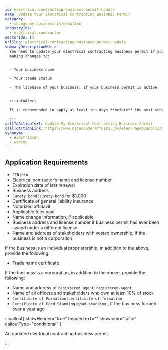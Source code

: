 ```yaml
---
id: electrical-contracting-business-permit-update
name: Update Your Electrical Contracting Business Permit
category:
  - change-my-business-information
industryIds:
  - electrical-contractor
sectorIds: []
urlSlug: electrical-contracting-business-permit-update
summaryDescriptionMd: >-
  You need to update your electrical contracting business permit if you are
  making changes to:


  - Your business name

  - Your trade status

  - The licensee of your business, if your business permit is active


  :::infoAlert

  It is recommended to apply at least ten days **before** the next scheduled monthly meeting of the Board of Examiners of Electrical Contractors. Dates are posted on the [Meetings](https://www.njconsumeraffairs.gov/elec/Pages/meetings.aspx) page.

  :::
callToActionText: Update My Electrical Contracting Business Permit
callToActionLink: https://www.njconsumeraffairs.gov/elec/Pages/applications.aspx
synonyms:
  - electrician
  - wiring
---
```


## Application Requirements

- `EIN|ein`
- Electrical contractor’s name and license number
- Expiration date of last renewal
- Business address
- `Surety bond|surety-bond` for $1,000
- Certificate of general liability insurance
- Notarized affidavit
- Applicable fees paid
- Name change information, if applicable
- Business address and license number if business permit has ever been issued under a different license
- Name and address of stakeholders with vested ownership, if the business is not a corporation

If the business is an individual proprietorship, in addition to the above, provide the following:

- Trade name certificate

If the business is a corporation, in addition to the above, provide the following:

- Name and address of `registered agent|registered-agent`
- Name of all officers and stakeholders who own at least 10% of stock
- `Certificate of Formation|certificate-of-formation`
- `Certificate of Good Standing|good-standing` , if the business formed over a year ago

:::callout{ showHeader="true" headerText="" showIcon="false" calloutType="conditional" }

An updated electrical contracting business permit.

:::
